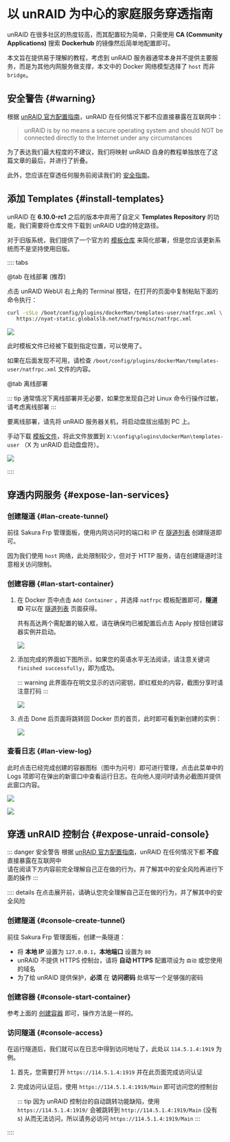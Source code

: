 # 以 unRAID 为中心的家庭服务穿透指南

unRAID 在很多社区的热度较高，而其配置较为简单，只需使用 **CA (Community Applications)** 搜索 **Dockerhub** 的镜像然后简单地配置即可。

本文旨在提供易于理解的教程，考虑到 unRAID 服务器通常本身并不提供主要服务，而是为其他内网服务做支撑，本文中的 Docker 网络模型选择了 `host` 而非 `bridge`。

## 安全警告 {#warning}

根据 [unRAID 官方配置指南](https://wiki.unraid.net/index.php/Configuration_Tutorial#Security)，unRAID 在任何情况下都不应直接暴露在互联网中：

> unRAID is by no means a secure operating system and should NOT be connected directly to the Internet under any circumstances

为了表达我们最大程度的不建议，我们将映射 unRAID 自身的教程单独放在了这篇文章的最后，并进行了折叠。

此外，您应该在穿透任何服务前阅读我们的 [安全指南](/bestpractice/security.md)。

## 添加 Templates {#install-templates}

unRAID 在 **6.10.0-rc1** 之后的版本中弃用了自定义 **Templates Repository** 的功能，我们需要将仓库文件下载到 unRAID U盘的特定路径。

对于旧版系统，我们提供了一个官方的 [模板仓库](https://github.com/natfrp/unraid-docker-templates) 来简化部署，但是您应该更新系统而不是坚持使用旧版。

:::: tabs

@tab 在线部署 (推荐)

点击 unRAID WebUI 右上角的 Terminal 按钮，在打开的页面中复制粘贴下面的命令执行：

```bash
curl -sSLo /boot/config/plugins/dockerMan/templates-user/natfrpc.xml \
   https://nyat-static.globalslb.net/natfrp/misc/natfrpc.xml
```

![](./_images/unraid-terminal-btn.png)

此时模板文件已经被下载到指定位置，可以使用了。

如果在后面发现不可用，请检查 `/boot/config/plugins/dockerMan/templates-user/natfrpc.xml` 文件的内容。

@tab 离线部署

::: tip
通常情况下离线部署并无必要，如果您发现自己对 Linux 命令行操作过敏，请考虑离线部署
:::

要离线部署，请先将 unRAID 服务器关机，将启动盘拔出插到 PC 上。

手动下载 [模板文件](https://nyat-static.globalslb.net/natfrp/misc/natfrpc.xml)，将此文件放置到 `X:\config\plugins\dockerMan\templates-user` （X 为 unRAID 启动盘盘符）。

![](./_images/unraid-usbstick-tpl.png)

::::

## 穿透内网服务 {#expose-lan-services}

### 创建隧道 {#lan-create-tunnel}

前往 Sakura Frp 管理面板，使用内网访问时的端口和 IP 在 [隧道列表](https://www.natfrp.com/tunnel/) 创建隧道即可。

因为我们使用 `host` 网络，此处限制较少，但对于 HTTP 服务，请在创建隧道时注意相关访问限制。

### 创建容器 {#lan-start-container}

1. 在 Docker 页中点击 `Add Container` ，并选择 `natfrpc` 模板配置即可，**隧道 ID** 可以在 [隧道列表](https://www.natfrp.com/tunnel/) 页面获得。

   共有高达两个需配置的输入框，请在确保均已被配置后点击 Apply 按钮创建容器实例并启动。

   ![](./_images/unraid-add-container.png)

1. 添加完成的界面如下图所示，如果您的英语水平无法阅读，请注意关键词 `finished successfully`，即为成功。

   ::: warning
   此界面存在明文显示的访问密钥，即红框处的内容，截图分享时请注意打码
   :::

   ![](./_images/unraid-add-done.png)

1. 点击 Done 后页面将跳转回 Docker 页的首页，此时即可看到新创建的实例：

   ![](./_images/unraid-running-container.png)

### 查看日志 {#lan-view-log}

此时点击已经完成创建的容器图标（图中为问号）即可进行管理，点击此菜单中的 Logs 项即可在弹出的新窗口中查看运行日志。在向他人提问时请务必截图并提供此窗口内容。

<div class="natfrp-side-by-side"><div>

![](./_images/unraid-log-dropdown.png)

</div><div>

![](./_images/unraid-log-window.png)

</div></div>

## 穿透 unRAID 控制台 {#expose-unraid-console}

::: danger 安全警告
根据 [unRAID 官方配置指南](https://wiki.unraid.net/index.php/Configuration_Tutorial#Security)，unRAID 在任何情况下都 **不应** 直接暴露在互联网中  
请在阅读下方内容前完全理解自己正在做的行为，并了解其中的安全风险再进行下面的操作
:::

:::: details 在点击展开前，请确认您完全理解自己正在做的行为，并了解其中的安全风险

### 创建隧道 {#console-create-tunnel}

前往 Sakura Frp 管理面板，创建一条隧道：

- 将 **本地 IP** 设置为 `127.0.0.1`，**本地端口** 设置为 `80`
- unRAID 不提供 HTTPS 控制台，请将 **自动 HTTPS** 配置项设为 `自动` 或您使用的域名
- 为了给 unRAID 提供保护，**必须** 在 **访问密码** 处填写一个足够强的密码

### 创建容器 {#console-start-container}

参考上面的 [创建容器](#lan-start-container) 即可，操作方法是一样的。

### 访问隧道 {#console-access}

在运行隧道后，我们就可以在日志中得到访问地址了，此处以 `114.5.1.4:1919` 为例。

1. 首先，您需要打开 `https://114.5.1.4:1919` 并在此页面完成访问认证
1. 完成访问认证后，使用 `https://114.5.1.4:1919/Main` 即可访问您的控制台

   ::: tip
   因为 unRAID 控制台的自动跳转功能缺陷，使用 `https://114.5.1.4:1919/` 会被跳转到 `http://114.5.1.4:1919/Main` (没有 s) 从而无法访问，所以请务必访问 `https://114.5.1.4:1919/Main`
   :::

::::

